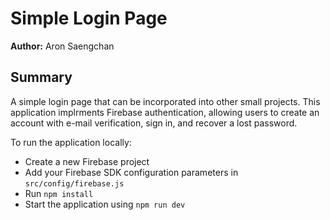 # Simple Login Page

**Author:** Aron Saengchan

## Summary

A simple login page that can be incorporated into other small projects. This application implrments Firebase authentication, allowing users to create an account with e-mail verification, sign in, and recover a lost password.

To run the application locally:

- Create a new Firebase project
- Add your Firebase SDK configuration parameters in `src/config/firebase.js`
- Run `npm install`
- Start the application using `npm run dev`
